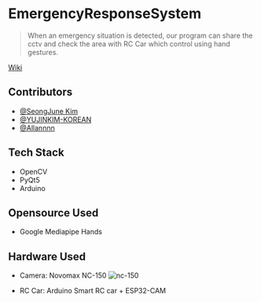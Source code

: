 # EmergencyResponseSystem
> When an emergency situation is detected, our program can share the cctv and check the area with RC Car which control using hand gestures.

[Wiki](https://github.com/cheeseBG/EmergencyResponseSystem/wiki)


Contributors
------------
* [@SeongJune Kim](https://github.com/iamsjune)
* [@YUJINKIM-KOREAN](https://github.com/YUJINKIM-KOREAN)
* [@Allannnn](https://github.com/Allannnn)


Tech Stack
----------
* OpenCV
* PyQt5
* Arduino


Opensource Used
---------------
* Google Mediapipe Hands


Hardware Used
-------------
* Camera: Novomax NC-150
![nc-150](https://user-images.githubusercontent.com/51084152/114271387-078ff900-9a4c-11eb-895c-0fadeb81af69.png)

* RC Car: Arduino Smart RC car + ESP32-CAM
